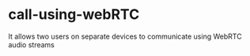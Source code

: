 # call-using-webRTC

It allows two users on separate devices to communicate using WebRTC audio streams